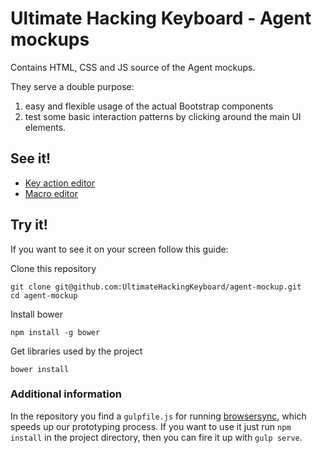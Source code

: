 # Ultimate Hacking Keyboard - Agent mockups

Contains HTML, CSS and JS source of the Agent mockups.

They serve a double purpose:
1. easy and flexible usage of the actual Bootstrap components
2. test some basic interaction patterns by clicking around the main UI elements.

## See it!
* [Key action editor](http://ultimatehackingkeyboard.github.io/agent-mockup/index.html)
* [Macro editor](http://ultimatehackingkeyboard.github.io/agent-mockup/macro.html)

## Try it!
If you want to see it on your screen follow this guide:

Clone this repository
```
git clone git@github.com:UltimateHackingKeyboard/agent-mockup.git
cd agent-mockup
```

Install bower
```
npm install -g bower
```

Get libraries used by the project
```
bower install
```

### Additional information
In the repository you find a `gulpfile.js` for running [browsersync](https://www.browsersync.io/), which speeds up our prototyping process. If you want to use it just run `npm install` in the project directory, then you can fire it up with `gulp serve`.
